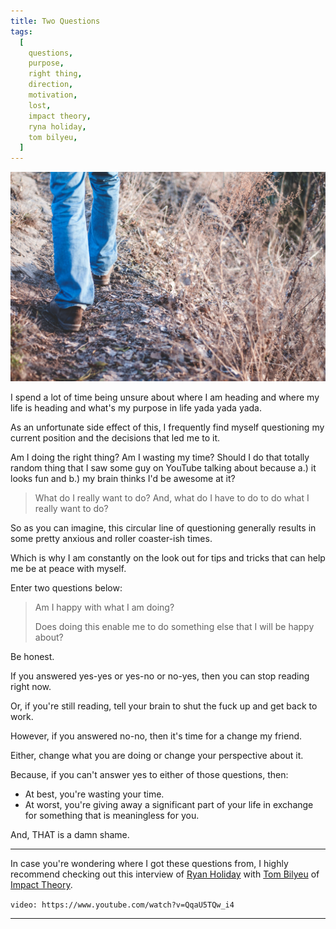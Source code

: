 ```yaml
---
title: Two Questions
tags:
  [
    questions,
    purpose,
    right thing,
    direction,
    motivation,
    lost,
    impact theory,
    ryna holiday,
    tom bilyeu,
  ]
---
```


<img src='walking.jpg' alt="Person walking" title="Photo by Olia Gozha on Unsplash" />

I spend a lot of time being unsure about where I am heading and where my life is heading and what's my purpose in life yada yada yada.

As an unfortunate side effect of this, I frequently find myself questioning my current position and the decisions that led me to it.

Am I doing the right thing? Am I wasting my time? Should I do that totally random thing that I saw some guy on YouTube talking about because a.) it looks fun and b.) my brain thinks I'd be awesome at it?

> What do I really want to do? And, what do I have to do to do what I really want to do?

So as you can imagine, this circular line of questioning generally results in some pretty anxious and roller coaster-ish times.

Which is why I am constantly on the look out for tips and tricks that can help me be at peace with myself.

Enter two questions below:

> Am I happy with what I am doing?
>
> Does doing this enable me to do something else that I will be happy about?

Be honest.

If you answered yes-yes or yes-no or no-yes, then you can stop reading right now.

Or, if you're still reading, tell your brain to shut the fuck up and get back to work.

However, if you answered no-no, then it's time for a change my friend.

Either, change what you are doing or change your perspective about it.

Because, if you can't answer yes to either of those questions, then:

- At best, you're wasting your time.
- At worst, you're giving away a significant part of your life in exchange for something that is meaningless for you.

And, THAT is a damn shame.

---

In case you're wondering where I got these questions from, I highly recommend checking out this interview of <a href="https://ryanholiday.net/" target="_blank">Ryan Holiday</a> with <a href="https://www.youtube.com/channel/UCnYMOamNKLGVlJgRUbamveA" target="_blank">Tom Bilyeu</a> of <a href="https://youtu.be/QqaU5TQw_i4?t=1278" target="_blank">Impact Theory</a>.

`video: https://www.youtube.com/watch?v=QqaU5TQw_i4`

---
